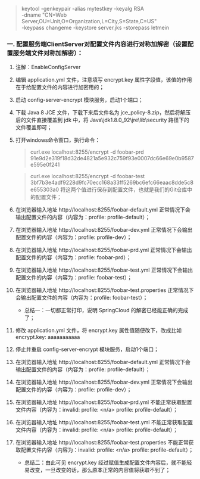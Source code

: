 > keytool -genkeypair -alias mytestkey -keyalg RSA \
  -dname "CN=Web Server,OU=Unit,O=Organization,L=City,S=State,C=US" \
  -keypass changeme -keystore server.jks -storepass letmein
### 一. 配置服务端ClientServer对配置文件内容进行对称加解密（设置配置服务端文件对称加解密）：
 1. 注解：EnableConfigServer
 2. 编辑 application.yml 文件，注意填写 encrypt.key 属性字段值，该值的作用在于给配置文件的内容进行加密用的；
 3. 启动 config-server-encrypt 模块服务，启动1个端口；
 4. 下载 Java 8 JCE 文件，下载下来后文件名为 jce_policy-8.zip，然后将解压后的文件直接覆盖到 jdk 中，将 Java\jdk1.8.0_92\jre\lib\security 路径下的文件覆盖即可；
 5. 打开windows命令窗口，执行命令：
    >curl.exe localhost:8255/encrypt -d foobar-prd
    91e9d2e319f18d32de4821a5e932c759f93e0007dc66e69e0b9587e595e0f241
    
    >curl.exe localhost:8255/encrypt -d foobar-test
    3bf7b3e4adf9228d9fc70ecc168a33ff5269bc6efc66eaac8dde5c8e655303a0
    将这两个值进行保存到配置文件，也就是我们的Git仓库中的配置文件；
 6. 在浏览器输入地址 http://localhost:8255/foobar-default.yml 正常情况下会输出配置文件的内容（内容为：profile: profile-default）；
 7. 在浏览器输入地址 http://localhost:8255/foobar-dev.yml 正常情况下会输出配置文件的内容（内容为：profile: profile-dev）；
 8. 在浏览器输入地址 http://localhost:8255/foobar-prd.yml 正常情况下会输出配置文件的内容（内容为：profile: foobar-prd）；
 9. 在浏览器输入地址 http://localhost:8255/foobar-test.yml 正常情况下会输出配置文件的内容（内容为：profile: foobar-test）；
 10. 在浏览器输入地址 http://localhost:8255/foobar-test.properties 正常情况下会输出配置文件的内容（内容为：profile: foobar-test）；
     * 总结一：一切都正常打印，说明 SpringCloud 的解密已经能正确的完成了；
 11. 修改 application.yml 文件，将 encrypt.key 属性值随便改下，改成比如 encrypt.key: aaaaaaaaaaa
 12. 停止并重启 config-server-encrypt 模块服务，启动1个端口；
 13. 在浏览器输入地址 http://localhost:8255/foobar-default.yml 正常情况下会输出配置文件的内容（内容为：profile: profile-default）；
 14. 在浏览器输入地址 http://localhost:8255/foobar-dev.yml 正常情况下会输出配置文件的内容（内容为：profile: profile-dev）；
 15. 在浏览器输入地址 http://localhost:8255/foobar-prd.yml 不能正常获取配置文件内容（内容为：invalid: profile: <n/a> profile: profile-default）；
 16. 在浏览器输入地址 http://localhost:8255/foobar-test.yml 不能正常获取配置文件内容（内容为：invalid: profile: <n/a> profile: profile-default）；
 17. 在浏览器输入地址 http://localhost:8255/foobar-test.properties 不能正常获取配置文件内容（内容为：invalid: profile: <n/a> profile: profile-default）；
     * 总结二：由此可见 encrypt.key 经过赋值生成配置文件内容后，就不能轻易改变，一旦改变的话，那么原本正常的内容值将获取不到了；  